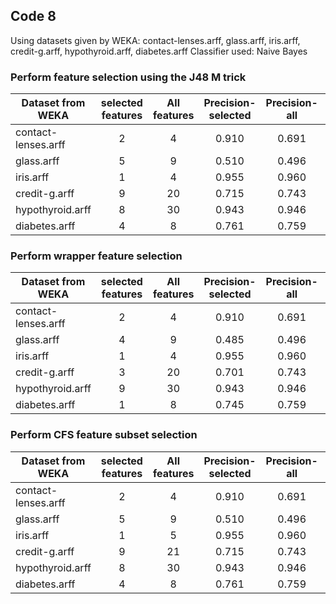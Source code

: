 ## Code 8

Using datasets given by WEKA: contact-lenses.arff, glass.arff, iris.arff, credit-g.arff, hypothyroid.arff, diabetes.arff
Classifier used: Naive Bayes


### Perform feature selection using the J48 M trick

| Dataset from WEKA  | selected features | All features   | Precision-selected | Precision-all | recall-selected | Recall-all |
| ------------- |:-------------:|:-------------:|:-------------:|:-------------:|:-------------:|:-------------:|
|  contact-lenses.arff | 2 | 4  | 0.910 | 0.691  | 0.875 | 0.708 | 
|  glass.arff | 5 | 9 | 0.510 | 0.496 | 0.486 | 0.486 |
|  iris.arff | 1 | 4  | 0.955 | 0.960  | 0.953 | 0.960 | 
|  credit-g.arff  | 9 | 20 | 0.715 | 0.743 | 0.733 | 0.754 | 
|  hypothyroid.arff | 8 | 30 | 0.943 | 0.946 | 0.951 | 0.953 |
|  diabetes.arff |  4 | 8 | 0.761 | 0.759 | 0.767 | 0.763 | 

### Perform wrapper feature selection

| Dataset from WEKA  | selected features | All features   | Precision-selected | Precision-all | recall-selected | Recall-all |
| ------------- |:-------------:|:-------------:|:-------------:|:-------------:|:-------------:|:-------------:|
|  contact-lenses.arff | 2 | 4  | 0.910 | 0.691  | 0.875 | 0.708 | 
|  glass.arff | 4 | 9 | 0.485 | 0.496 | 0.495 | 0.486 |
|  iris.arff | 1 | 4  | 0.955 | 0.960  | 0.953 | 0.960 | 
|  credit-g.arff  | 3 | 20 | 0.701 | 0.743 | 0.723 | 0.754 | 
|  hypothyroid.arff | 9 | 30 | 0.943 | 0.946 | 0.951 | 0.953 |
|  diabetes.arff |  1 | 8 | 0.745 | 0.759 | 0.750 | 0.763 | 

### Perform CFS feature subset selection

| Dataset from WEKA  | selected features | All features   | Precision-selected | Precision-all | recall-selected | Recall-all |
| ------------- |:-------------:|:-------------:|:-------------:|:-------------:|:-------------:|:-------------:|
|  contact-lenses.arff | 2 | 4  | 0.910 | 0.691  | 0.875 | 0.708 | 
|  glass.arff | 5 | 9 | 0.510 | 0.496 | 0.486 | 0.486 |
|  iris.arff | 1 | 5  | 0.955 | 0.960  | 0.953 | 0.960 | 
|  credit-g.arff  | 9 | 21 | 0.715 | 0.743 | 0.733 | 0.754 | 
|  hypothyroid.arff | 8 | 30 | 0.943 | 0.946 | 0.951 | 0.953 |
|  diabetes.arff |  4 | 8 | 0.761 | 0.759 | 0.767 | 0.763 |  
